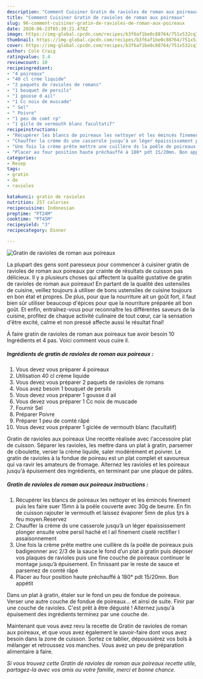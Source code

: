 ```yaml
---
description: "Comment Cuisiner Gratin de ravioles de roman aux poireaux"
title: "Comment Cuisiner Gratin de ravioles de roman aux poireaux"
slug: 96-comment-cuisiner-gratin-de-ravioles-de-roman-aux-poireaux
date: 2020-06-23T05:30:21.478Z
image: https://img-global.cpcdn.com/recipes/b3f6af1be0c88764/751x532cq70/gratin-de-ravioles-de-roman-aux-poireaux-photo-principale-de-la-recette.jpg
thumbnail: https://img-global.cpcdn.com/recipes/b3f6af1be0c88764/751x532cq70/gratin-de-ravioles-de-roman-aux-poireaux-photo-principale-de-la-recette.jpg
cover: https://img-global.cpcdn.com/recipes/b3f6af1be0c88764/751x532cq70/gratin-de-ravioles-de-roman-aux-poireaux-photo-principale-de-la-recette.jpg
author: Cole Craig
ratingvalue: 3.4
reviewcount: 10
recipeingredient:
- "4 poireaux"
- "40 cl crme liquide"
- "2 paquets de ravioles de romans"
- "1 bouquet de persils"
- "1 gousse d ail"
- "1 Cc noix de muscade"
- " Sel"
- " Poivre"
- "1 peu de comt rp"
- "1 gicle de vermouth blanc facultatif"
recipeinstructions:
- "Récupérer les blancs de poireaux les nettoyer et les émincés finement puis les faire suer 15mn à la poêle couverte avec 30g de beurre. En fin de cuisson rajouter le vermouth et laissez évaporer 5mn de plus tjrs à feu moyen.Reservez"
- "Chauffer la crème ds une casserole jusqu’à un léger épaississement plonger ensuite votre persil haché et l ail finement ciselé rectifier l assaisonnement"
- "Une fois la crème prête mettre une cuillère ds la poêle de poireaux puis badigeonner avc 2/3 de la sauce le fond d’un plat à gratin puis déposer vos plaques de ravioles puis une fine couche de poireaux continuer le montage jusqu’à épuisement. En finissant par le reste de sauce et parsemez de comté râpé"
- "Placer au four position haute préchauffé à 180* pdt 15/20mn. Bon appétit"
categories:
- Resep
tags:
- gratin
- de
- ravioles

katakunci: gratin de ravioles 
nutrition: 257 calories
recipecuisine: Indonesian
preptime: "PT24M"
cooktime: "PT45M"
recipeyield: "3"
recipecategory: Dinner

---
```



![Gratin de ravioles de roman aux poireaux](https://img-global.cpcdn.com/recipes/b3f6af1be0c88764/751x532cq70/gratin-de-ravioles-de-roman-aux-poireaux-photo-principale-de-la-recette.jpg)

La plupart des gens sont paresseux pour commencer à cuisiner gratin de ravioles de roman aux poireaux par crainte de résultats de cuisson pas délicieux. Il y a plusieurs choses qui affectent la qualité gustative de gratin de ravioles de roman aux poireaux! En partant de la qualité des ustensiles de cuisine, veillez toujours à utiliser de bons ustensiles de cuisine toujours en bon état et propres. De plus, pour que la nourriture ait un goût fort, il faut bien sûr utiliser beaucoup d'épices pour que la nourriture préparée ait bon goût. Et enfin, entraînez-vous pour reconnaître les différentes saveurs de la cuisine, profitez de chaque activité culinaire de tout cœur, car la sensation d'être excité, calme et non pressé affecte aussi le résultat final!

<!--inarticleads1-->

À faire gratin de ravioles de roman aux poireaux tue avoir besoin 10 Ingrédients et 4 pas. Voici comment vous cuire il.

##### Ingrédients de gratin de ravioles de roman aux poireaux :

1. Vous devez vous préparer 4 poireaux
1. Utilisation 40 cl crème liquide
1. Vous devez vous préparer 2 paquets de ravioles de romans
1. Vous avez besoin 1 bouquet de persils
1. Vous devez vous préparer 1 gousse d ail
1. Vous devez vous préparer 1 Cc noix de muscade
1. Fournir  Sel
1. Préparer  Poivre
1. Préparer 1 peu de comté râpé
1. Vous devez vous préparer 1 giclée de vermouth blanc (facultatif)


Gratin de ravioles aux poireaux Une recette réalisée avec l&#39;accessoire plat de cuisson. Séparer les ravioles, les mettre dans un plat à gratin, parsemer de ciboulette, verser la crème liquide, saler modérément et poivrer. Le gratin de ravioles à la fondue de poireau est un plat complet et savoureux qui va ravir les amateurs de fromage. Alternez les ravioles et les poireaux jusqu&#39;à épuisement des ingrédients, en terminant par une plaque de pâtes. 

<!--inarticleads2-->

##### Gratin de ravioles de roman aux poireaux instructions :

1. Récupérer les blancs de poireaux les nettoyer et les émincés finement puis les faire suer 15mn à la poêle couverte avec 30g de beurre. En fin de cuisson rajouter le vermouth et laissez évaporer 5mn de plus tjrs à feu moyen.Reservez
1. Chauffer la crème ds une casserole jusqu’à un léger épaississement plonger ensuite votre persil haché et l ail finement ciselé rectifier l assaisonnement
1. Une fois la crème prête mettre une cuillère ds la poêle de poireaux puis badigeonner avc 2/3 de la sauce le fond d’un plat à gratin puis déposer vos plaques de ravioles puis une fine couche de poireaux continuer le montage jusqu’à épuisement. En finissant par le reste de sauce et parsemez de comté râpé
1. Placer au four position haute préchauffé à 180* pdt 15/20mn. Bon appétit


Dans un plat à gratin, étaler sur le fond un peu de fondue de poireaux. Verser une autre couche de fondue de poireaux… et ainsi de suite. Finir par une couche de ravioles. C&#39;est prêt à être dégusté ! Alternez jusqu&#39;à épuisement des ingrédients terminez par une couche de. 

<!--inarticleads1-->

<p>
Maintenant que vous avez revu la recette de Gratin de ravioles de roman aux poireaux, et que vous avez également le savoir-faire dont vous avez besoin dans la zone de cuisson. Sortez ce tablier, dépoussiérez vos bols à mélanger et retroussez vos manches. Vous avez un peu de préparation alimentaire à faire.
</p>

<p>
<i>Si vous trouvez cette Gratin de ravioles de roman aux poireaux recette utile, partagez-la avec vos amis ou votre famille, merci et bonne chance.</i>
</p>
